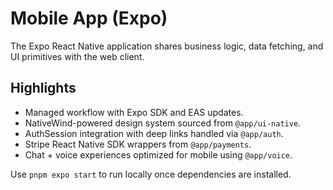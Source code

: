 # Mobile App (Expo)

The Expo React Native application shares business logic, data fetching, and UI primitives with the web client.

## Highlights

- Managed workflow with Expo SDK and EAS updates.
- NativeWind-powered design system sourced from `@app/ui-native`.
- AuthSession integration with deep links handled via `@app/auth`.
- Stripe React Native SDK wrappers from `@app/payments`.
- Chat + voice experiences optimized for mobile using `@app/voice`.

Use `pnpm expo start` to run locally once dependencies are installed.
